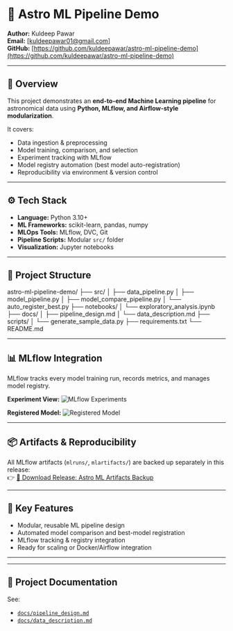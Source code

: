 # 🚀 Astro ML Pipeline Demo

**Author:** Kuldeep Pawar  
**Email:** [kuldeepawar01@gmail.com]  
**GitHub:** [https://github.com/kuldeepawar/astro-ml-pipeline-demo](https://github.com/kuldeepawar/astro-ml-pipeline-demo)

---

## 🧠 Overview
This project demonstrates an **end-to-end Machine Learning pipeline** for astronomical data using **Python, MLflow, and Airflow-style modularization**.

It covers:
- Data ingestion & preprocessing
- Model training, comparison, and selection
- Experiment tracking with MLflow
- Model registry automation (best model auto-registration)
- Reproducibility via environment & version control

---

## ⚙️ Tech Stack
- **Language:** Python 3.10+
- **ML Frameworks:** scikit-learn, pandas, numpy
- **MLOps Tools:** MLflow, DVC, Git
- **Pipeline Scripts:** Modular `src/` folder
- **Visualization:** Jupyter notebooks

---

## 🧩 Project Structure

astro-ml-pipeline-demo/
├── src/
│ ├── data_pipeline.py
│ ├── model_pipeline.py
│ ├── model_compare_pipeline.py
│ └── auto_register_best.py
├── notebooks/
│ └── exploratory_analysis.ipynb
├── docs/
│ ├── pipeline_design.md
│ └── data_description.md
├── scripts/
│ └── generate_sample_data.py
├── requirements.txt
└── README.md


---

## 📊 MLflow Integration
MLflow tracks every model training run, records metrics, and manages model registry.

**Experiment View:**
![MLflow Experiments](docs/images/mlflow_experiments.png)

**Registered Model:**
![Registered Model](docs/images/mlflow_registered_model.png)

---

## 📦 Artifacts & Reproducibility
All MLflow artifacts (`mlruns/`, `mlartifacts/`) are backed up separately in this release:  
👉 [📁 Download Release: Astro ML Artifacts Backup](../../releases)

---

## 🧠 Key Features
- Modular, reusable ML pipeline design
- Automated model comparison and best-model registration
- MLflow tracking & registry integration
- Ready for scaling or Docker/Airflow integration

---

---

## 📄 Project Documentation
See:
- [`docs/pipeline_design.md`](docs/pipeline_design.md)
- [`docs/data_description.md`](docs/data_description.md)


